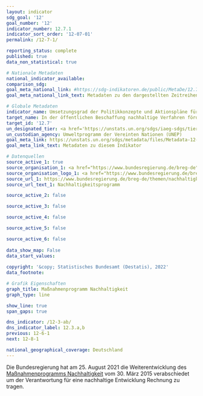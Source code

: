 ```yaml
---
layout: indicator    
sdg_goal: '12'    
goal_number: '12'    
indicator_number: 12.7.1    
indicator_sort_order: '12-07-01'    
permalink: /12-7-1/    

reporting_status: complete    
published: true    
data_non_statistical: true    

# Nationale Metadaten    
national_indicator_available:     
comparison_sdg:     
goal_meta_national_link: #https://sdg-indikatoren.de/public/MetaDe/12.7.1.pdf    
goal_meta_national_link_text: Metadaten zu den dargestellten Zeitreihen    

# Globale Metadaten    
indicator_name: Umsetzungsgrad der Politikkonzepte und Aktionspläne für eine nachhaltige öffentliche Beschaffung    
target_name: In der öffentlichen Beschaffung nachhaltige Verfahren fördern, im Einklang mit den nationalen Politiken und Prioritäten    
target_id: '12.7'    
un_designated_tier: <a href='https://unstats.un.org/sdgs/iaeg-sdgs/tier-classification/' title='Klicken Sie hier um weitere Informationen zur UN-Tier-Klassifikation zu erhalten.'  target='_blank'>Tier II</a>    
un_custodian_agency: Umweltprogramm der Vereinten Nationen (UNEP)    
goal_meta_link: https://unstats.un.org/sdgs/metadata/files/Metadata-12-07-01.pdf    
goal_meta_link_text: Metadaten zu diesem Indikator        

# Datenquellen
source_active_1: true
source_organisation_1: <a href="https://www.bundesregierung.de/breg-de"> Die Bundesregierung </a>
source_organisation_logo_1: <a href="https://www.bundesregierung.de/breg-de"><img src="https://g205sdgs.github.io/sdg-indicators/public/OrgImgDe/bundesregierung.png" alt="Logo bundesregierung" style="height:60px; width:148px"/></a>
source_url_1: https://www.bundesregierung.de/breg-de/themen/nachhaltigkeitspolitik/berichte-und-reden-nachhaltigkeit/massnahmenprogramm-nachhaltigkeit-der-bundesregierung-427896
source_url_text_1: Nachhaltigkeitsprogramm

source_active_2: false

source_active_3: false

source_active_4: false

source_active_5: false

source_active_6: false
    
data_show_map: False    
data_start_values:     
    
copyright: '&copy; Statistisches Bundesamt (Destatis), 2022'    
data_footnote:     

# Grafik Eigenschaften    
graph_title: Maßnahmenprogramm Nachhaltigkeit    
graph_type: line    

show_line: true
span_gaps: true    

dns_indicator: /12-3-ab/
dns_indicator_label: 12.3.a,b
previous: 12-6-1    
next: 12-8-1    

national_geographical_coverage: Deutschland    
---
```



Die Bundesregierung hat am 25. August 2021 die Weiterentwicklung des <a href="https://www.bundesregierung.de/breg-de/themen/nachhaltigkeitspolitik/berichte-und-reden-nachhaltigkeit/massnahmenprogramm-nachhaltigkeit-der-bundesregierung-427896">Maßnahmenprogramms Nachhaltigkeit</a> vom 30. März 2015 verabschiedet um der Verantwortung für eine nachhaltige Entwicklung Rechnung zu tragen.